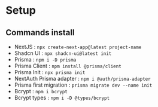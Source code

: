 # Setup

## Commands install

-   NextJS : `npx create-next-app@latest project-name`
-   Shadcn UI : `npx shadcn-ui@latest init`
-   Prisma : `npm i -D prisma`
-   Prisma Client : `npm install @prisma/client`
-   Prisma Init : `npx prisma init`
-   NextAuth Prisma adapter : `npm i @auth/prisma-adapter`
-   Prisma first migration : `prisma migrate dev --name init`
-   Bcrypt : `npm i bcrypt`
-   Bcrypt types : `npm i -D @types/bcrypt`
